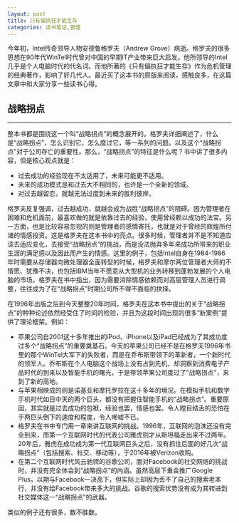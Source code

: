 ```yaml
---
layout: post
title: 只有偏执狂才能生存
categories: 读书笔记,管理
---
```


今年初，Intel传奇领导人物安德鲁格罗夫（Andrew Grove）病逝。格罗夫的很多思想在90年代WinTel时代曾对中国的早期IT产业带来巨大启发。他所领导的Intel几乎是个人电脑时代的代名词。而他所著的《只有偏执狂才能生存》作为危机管理的经典著作，影响了好几代人。最近买了这本书的原版来阅读，感触良多，在这篇文章中和大家分享一些读书心得。

## 战略拐点
***

整本书都是围绕这一个叫“战略拐点”的概念展开的。格罗夫详细阐述了，什么是“战略拐点”，怎么识别它，怎么度过它，等一系列的问题。以及这个“战略拐点”对于公司存亡的重要性。那么，“战略拐点”的特征是什么呢？书中讲了很多内容，但是核心观点就是：

* 过去成功的经验现在不太适用了，未来可能更不适用。
* 未来的成功模式是和过去大不相同的，也许是一个全新的领域。
* 对过去越留恋，就越无法过度到未来的胜利彼岸。

格罗夫反复强调，过去越成功，就越会成为战胜“战略拐点”的阻碍。因为管理者在困难和危机面前，最喜欢做的就是依靠过去的经验，使用曾经赖以成功的法宝。另一方面，也是比较容易忽视的则是管理者的感情寄托，也就是对于曾经的辉煌所付诸的情感投资。这是格罗夫在这本书中的亮点。很多时候，管理者并不是不知道应该去适应变化，去接受“战略拐点”的挑战，而是没法抛弃多年来成功所带来的职业生涯的满足感以及因此而产生的情感。这里的例子，包括Intel自身在1984-1986年时需要从存储器向微处理器全面转型的时候，格罗夫和摩尔两位管理者大师的不情愿、犹豫不决，也包括IBM当年不愿意从大型机的业务转移到蓬勃发展的个人电脑的市场。格罗夫在书中指出，因为需要消除情感依赖而对高层管理人员进行调整，往往成为了在“战略拐点”时期公司所不得不面临的抉择。

在1996年出版之后到今天整整20年时间，格罗夫在这本书中提出的关于“战略拐点”的种种论述依然经受住了时间的检验，并且为这段时间出现的很多“新案例”提供了理论框架。例如：

* 苹果公司自2001这十多年推出的iPod、iPhone以及iPad已经成为了其成功度过多个“战略拐点”的重要奠基石。今天的苹果公司已经不是在格罗夫1996年书里的那个WinTel大军下的失败者，而是在乔布斯带领下的革新者，一个新时代的领军人。乔布斯在个人电脑这个战场上没有占到先机，却洞察到消费电子产品时代的到来以及智能手机的曙光，于是带领苹果公司度过了“战略拐点”，来到了新的高地。
* 与苹果相映成的则是诺基亚和摩托罗拉在这十多年的境况。在模拟手机和数字手机时代如日中天的两个巨头，都没有把握住智能手机的“战略拐点”。重要原因，其实就是过去成功的包袱，经验也罢，情感也罢。令人瞠目结舌的恐怕在于两巨头倒下的速度和程度，令人唏嘘不已。
* 格罗夫在书中专门用一章来讲互联网的挑战。1996年，互联网的泡沫还没有完全到来，而第一个互联网时代的代表公司雅虎则才从斯坦福走出来不过两年。20年后，雅虎在成功成为第一代互联网巨头之后，没有抓住后面的好几次“战略拐点”（包括搜索、社交、移动等），于2016年被Verizon收购。
* 在第二个互联网时代风云驰骋的谷歌公司，面对Facebook的社交网络的挑战时，并没有完全体会到“战略拐点”的内涵。虽然高层下重金推广Google Plus，以期与Facebook一决高下，但实际上却因为丢不了自己的搜索老本行，并没有给Facebook带来多大的挑战。谷歌的搜索优势没有成为其转进到社交媒体这一“战略拐点”的武器。

类似的例子还有很多，数不胜数。
